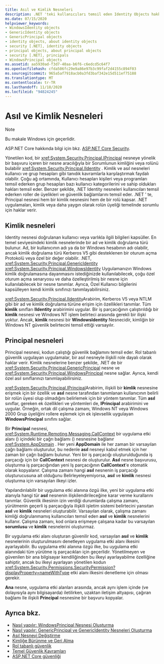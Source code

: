 ```yaml
---
title: Asıl ve Kimlik Nesneleri
description: .NET 'teki kullanıcıları temsil eden Identity Objects hakkında bilgi edinin. Ayrıca, bir rolün & bir kimlik nesnesini kapsülleyen Principal nesneleri hakkında bilgi edinin.
ms.date: 07/15/2020
helpviewer_keywords:
- WindowsIdentity objects
- GenericIdentity objects
- GenericPrincipal objects
- identity objects, about identity objects
- security [.NET], identity objects
- principal objects, about principal objects
- security [.NET], principals
- WindowsPrincipal objects
ms.assetid: aa5930ad-f3d7-40aa-b6f6-c6edcd5c64f7
ms.openlocfilehash: cfda506fc29e9a86e97b3c99faf2d4155c894f03
ms.sourcegitcommit: 965a5af7918acb0a3fd3baf342e15d511ef75188
ms.translationtype: MT
ms.contentlocale: tr-TR
ms.lasthandoff: 11/18/2020
ms.locfileid: "94824245"
---
```

# <a name="principal-and-identity-objects"></a>Asıl ve Kimlik Nesneleri

> [!NOTE]
> Bu makale Windows için geçerlidir.
>
> ASP.NET Core hakkında bilgi için bkz. [ASP.NET Core Security](/aspnet/core/security/).

Yönetilen kod, bir <xref:System.Security.Principal.IPrincipal> nesneye yönelik bir başvuru içeren bir nesne aracılığıyla bir Sorumlunun kimliğini veya rolünü bulabilir <xref:System.Security.Principal.IIdentity> . Kimlik ve asıl nesneleri kullanıcı ve grup hesapları gibi tanıdık kavramlarla karşılaştırmak faydalı olabilir. Çoğu ağ ortamında, Kullanıcı hesapları kişileri veya programları temsil ederken grup hesapları bazı kullanıcı kategorilerini ve sahip oldukları hakları temsil eder. Benzer şekilde, .NET Identity nesneleri kullanıcıları temsil ederken roller de üyelikleri ve güvenlik bağlamlarını temsil eder. .NET ' te, Principal nesnesi hem bir kimlik nesnesini hem de bir rolü kapsar. .NET uygulamaları, kimlik veya daha yaygın olarak rolün üyeliği temelinde sorumlu için haklar verir.  
  
## <a name="identity-objects"></a>Kimlik nesneleri

Identity nesnesi doğrulanan kullanıcı veya varlıkla ilgili bilgileri kapsüller. En temel seviyesindeki kimlik nesnelerinde bir ad ve kimlik doğrulama türü bulunur. Ad, bir kullanıcının adı ya da bir Windows hesabının adı olabilir, ancak kimlik doğrulama türü Kerberos V5 gibi desteklenen bir oturum açma Protokolü veya özel bir değer olabilir. .NET, <xref:System.Security.Principal.GenericIdentity> <xref:System.Security.Principal.WindowsIdentity> Uygulamanızın Windows kimlik doğrulamasına dayanmasını istediğinizde kullanılabilecek, çoğu özel oturum açma senaryosu ve daha özelleştirilmiş bir nesne için kullanılabilecek bir nesne tanımlar. Ayrıca, Özel Kullanıcı bilgilerini kapsülleyen kendi kimlik sınıfınızı tanımlayabilirsiniz.  
  
<xref:System.Security.Principal.IIdentity>Arabirim, Kerberos V5 veya NTLM gibi bir ad ve kimlik doğrulama türüne erişim için özellikleri tanımlar. Tüm **kimlik** sınıfları **IIdentity** arabirimini uygular. Bir iş parçacığının çalıştırıldığı bir **kimlik** nesnesi ve Windows NT işlem belirteci arasında gerekli bir ilişki yoktur. Ancak, **kimlik** nesnesi bir **WindowsIdentity** Nesnecidir, kimliğin bir Windows NT güvenlik belirtecini temsil ettiği varsayılır.  
  
## <a name="principal-objects"></a>Principal nesneleri

Principal nesnesi, kodun çalıştığı güvenlik bağlamını temsil eder. Rol tabanlı güvenlik uygulayan uygulamalar, bir asıl nesneyle ilişkili role dayalı olarak haklar verir. Kimlik nesnelerine benzer şekilde, .NET de bir <xref:System.Security.Principal.GenericPrincipal> nesne ve <xref:System.Security.Principal.WindowsPrincipal> nesne sağlar. Ayrıca, kendi özel asıl sınıflarınızı tanımlayabilirsiniz.  
  
<xref:System.Security.Principal.IPrincipal>Arabirim, ilişkili bir **kimlik** nesnesine erişmek için bir özellik ve **asıl** nesne tarafından tanımlanan kullanıcının belirli bir rolün üyesi olup olmadığını belirlemek için bir yöntem tanımlar. Tüm **asıl** sınıflar, gereken ek özellikleri ve yöntemleri de, **IPrincipal** arabirimini ve uygular. Örneğin, ortak dil çalışma zamanı, Windows NT veya Windows 2000 Grup üyeliğini rollere eşlemek için ek işlevsellik uygulayan **WindowsPrincipal** sınıfını sağlar.  
  
Bir **Principal** nesnesi, <xref:System.Runtime.Remoting.Messaging.CallContext> bir uygulama etki alanı () içindeki bir çağrı bağlamı () nesnesine bağlanır <xref:System.AppDomain> . Her yeni **AppDomain** ile her zaman bir varsayılan çağrı bağlamı oluşturulur, bu nedenle **asıl** nesneyi kabul etmek için her zaman bir çağrı bağlamı bulunur. Yeni bir iş parçacığı oluşturulduğunda iş parçacığı için bir **CallContext** nesnesi de oluşturulur. **Asıl** nesne başvurusu, oluşturma iş parçacığından yeni Iş parçacığının **CallContext**'e otomatik olarak kopyalanır. Çalışma zamanı hangi **asıl** nesnenin iş parçacığı oluşturucusuna ait olduğunu Belirleyeleyemiyorsa, **asıl** ve **kimlik** nesnesi oluşturma için varsayılan ilkeyi izler.  
  
Yapılandırılabilir bir uygulama etki alanına özgü ilke, yeni bir uygulama etki alanıyla hangi tür **asıl** nesnenin ilişkilendirileceğine karar verme kurallarını tanımlar. Güvenlik ilkesinin izin verdiği durumlarda çalışma zamanı, yürütmenin geçerli iş parçacığıyla ilişkili işletim sistemi belirtecini yansıtan **asıl** ve **kimlik** nesneleri oluşturabilir. Varsayılan olarak, çalışma zamanı kimliği doğrulanmamış kullanıcıları temsil eden **asıl** ve **kimlik** nesnelerini kullanır. Çalışma zamanı, kod onlara erişmeye çalışana kadar bu varsayılan **sorumlusu** ve **kimlik** nesnelerini oluşturmaz.  
  
Bir uygulama etki alanı oluşturan güvenilir kod, varsayılan **asıl** ve **kimlik** nesnelerinin oluşturulmasını denetleyen uygulama etki alanı ilkesini ayarlayabilir. Bu uygulama etki alanına özgü ilke, bu uygulama etki alanındaki tüm yürütme iş parçacıkları için geçerlidir. Yönetilmeyen ve güvenilen bir ana bilgisayar kendiliğinden bu ilkeyi ayarlayabilme özelliğine sahiptir, ancak bu ilkeyi ayarlayan yönetilen kodun <xref:System.Security.Permissions.SecurityPermission?displayProperty=nameWithType> etki alanı ilkesini denetleme için olması gerekir.  
  
**Ana** nesne, uygulama etki alanları arasında, ancak aynı işlem içinde (ve dolayısıyla aynı bilgisayarda) iletilirken, uzaktan iletişim altyapısı, çağıran bağlamı Ile ilişkili **Principal** nesnesine bir başvuru kopyalar.  
  
## <a name="see-also"></a>Ayrıca bkz.

- [Nasıl yapılır: WindowsPrincipal Nesnesi Oluşturma](how-to-create-a-windowsprincipal-object.md)
- [Nasıl yapılır: GenericPrincipal ve GenericIdentity Nesneleri Oluşturma](how-to-create-genericprincipal-and-genericidentity-objects.md)
- [Asıl Nesneyi Değiştirme](replacing-a-principal-object.md)
- [Kimliğe Bürünme ve Geri Alma](impersonating-and-reverting.md)
- [Rol tabanlı güvenlik](role-based-security.md)
- [Temel Güvenlik Kavramları](key-security-concepts.md)
- [ASP.NET Core güvenliği](/aspnet/core/security/)
